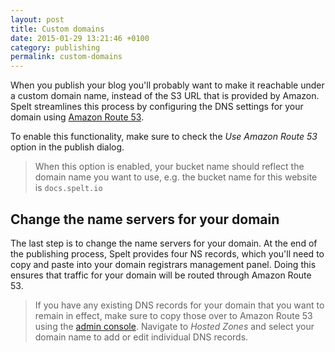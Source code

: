 ```yaml
---
layout: post
title: Custom domains
date: 2015-01-29 13:21:46 +0100
category: publishing
permalink: custom-domains
---
```


When you publish your blog you'll probably want to make it reachable under a custom domain name, instead of the S3 URL that is provided by Amazon. Spelt streamlines this process by configuring the DNS settings for your domain using [Amazon Route 53](http://aws.amazon.com/route53/).

To enable this functionality, make sure to check the _Use Amazon Route 53_ option in the publish dialog.

> When this option is enabled, your bucket name should reflect the domain name you want to use, e.g. the bucket name for this website is `docs.spelt.io`

## Change the name servers for your domain

The last step is to change the name servers for your domain. At the end of the publishing process, Spelt provides four NS records, which you'll need to copy and paste into your domain registrars management panel. Doing this ensures that traffic for your domain will be routed through Amazon Route 53.

> If you have any existing DNS records for your domain that you want to remain in effect, make sure to copy those over to Amazon Route 53 using the [admin console](https://console.aws.amazon.com/route53). Navigate to _Hosted Zones_ and select your domain name to add or edit individual DNS records.
